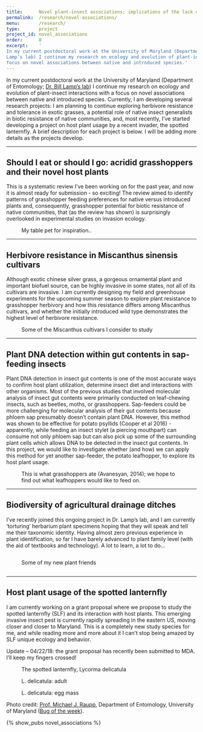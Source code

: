 ```yaml
---
title:      Novel plant-insect associations; implications of the lack of coevolution
permalink:  /research/novel-associations/
menu:       /research/
type:       project
project_id: novel_associations
order:      0
excerpt:    '
In my current postdoctoral work at the University of Maryland (Department of Entomology; Dr. Bill
Lamp’s lab) I continue my research on ecology and evolution of plant-insect interactions with a
focus on novel associations between native and introduced species.'
---
```


In my current postdoctoral work at the University of Maryland (Department of Entomology; [Dr. Bill
Lamp’s lab](http://www.clfs.umd.edu/entm/lamp/index.html)) I continue my research on ecology and
evolution of plant-insect interactions with a focus on novel associations between native and
introduced species. Currently, I am developing several research projects: I am planning to continue
exploring herbivore resistance and tolerance in exotic grasses, a potential role of native insect
generalists in biotic resistance of native communities, and, most recently, I’ve started developing
a project on host plant usage by a recent invader, the spotted lanternfly. A brief description for
each project is below. I will be adding more details as the projects develop.

<hr>

## Should I eat or should I go: acridid grasshoppers and their novel host plants
This is a systematic review I’ve been working on for the past year, and now it is almost ready for
submission - so exciting! The review  aimed to identify patterns of grasshopper feeding preferences
for native versus introduced plants and, consequently, grasshopper potential for biotic resistance
of native communities, that (as the review has shown) is surprisingly overlooked in experimental
studies on invasion ecology.

<div class="row">
  <div class="col-sm">
    <figure class="text-center">
    <img class="ic4f-mtrig ic4f-zoomin figure-img img-fluid ic4f-max-height-md"
    src="{{ '/assets/content/projects/novel_associations/img-5.jpg' | relative_url }}" alt="">
    <figcaption class="figure-caption">My table pet for inspiration..
    </figcaption>
    </figure>
  </div>
</div>

<hr>

## Herbivore resistance in Miscanthus sinensis cultivars
Although exotic chinese silver grass, a gorgeous ornamental plant and important biofuel source, can
be highly invasive in some states, not all of its cultivars are invasive. I am currently designing
my field and greenhouse experiments for the upcoming summer season to explore plant resistance to
grasshopper herbivory and how this resistance differs among Miscanthus cultivars, and whether the
initially introduced wild type demonstrates the highest level of herbivore resistance.

<div class="row">
  <div class="col-sm">
    <figure class="text-center">
    <img class="ic4f-mtrig ic4f-zoomin figure-img img-fluid ic4f-max-height-md"
    src="{{ '/assets/content/projects/novel_associations/img-2.png' | relative_url }}" alt="">
    <figcaption class="figure-caption">Some of the Miscanthus cultivars I consider to study
    </figcaption>
    </figure>
  </div>
</div>

<hr>

## Plant DNA detection within gut contents in sap-feeding insects
Plant DNA detection in insect gut contents is one of the most accurate ways to confirm host plant
utilization, determine insect diet and interactions with other organisms. Most of the previous
studies that involved molecular analysis of insect gut contents were primarily conducted on
leaf-chewing insects, such as beetles, moths, or grasshoppers. Sap-feeders could be more challenging
for molecular analysis of their gut contents because phloem sap presumably doesn’t contain plant
DNA. However, this method was shown to be effective for potato psyllids (Cooper et al 2016) -
apparently, while feeding an insect stylet (a piercing mouthpart) can consume not only phloem sap
but can also pick up some of the surrounding plant cells which allows DNA to be detected in the
insect gut contents. In this project, we would like to investigate whether (and how) we can apply
this method for yet another sap-feeder, the potato leafhopper, to explore its host plant usage. 

<div class="row">
  <div class="col-sm">
    <figure class="text-center">
    <img class="ic4f-mtrig ic4f-zoomin figure-img img-fluid ic4f-max-height-md"
    src="{{ '/assets/content/projects/novel_associations/img-9.jpg' | relative_url }}" alt="">
    <figcaption class="figure-caption">This is what grasshoppers ate (Avanesyan, 2014); we hope to
    find out what leafhoppers would like to feed on.
    </figcaption>
    </figure>
  </div>
</div>

<hr>

## Biodiversity of agricultural drainage ditches 
I’ve recently joined this ongoing project in Dr. Lamp’s lab, and I am currently ‘torturing’
herbarium plant specimens hoping that they will speak and tell me their taxonomic identity. Having
almost zero previous experience in plant identification, so far I have barely advanced to plant
family level (with the aid of textbooks and technology). A lot to learn, a lot to do…

<div class="row">
  <div class="col-sm">
    <figure class="text-right">
    <img class="ic4f-mtrig ic4f-zoomin figure-img img-fluid ic4f-max-height-md"
    src="{{ '/assets/content/projects/novel_associations/img-8.jpg' | relative_url }}" alt="">
    <figcaption class="figure-caption">
    </figcaption>
    </figure>
  </div>
  <div class="col-sm">
    <figure class="text-center">
    <img class="ic4f-mtrig ic4f-zoomin figure-img img-fluid ic4f-max-height-md"
    src="{{ '/assets/content/projects/novel_associations/img-4.jpg' | relative_url }}" alt="">
    <figcaption class="figure-caption">Some of my new plant friends
    </figcaption>
    </figure>
  </div>
  <div class="col-sm">
    <figure class="text-left">
    <img class="ic4f-mtrig ic4f-zoomin figure-img img-fluid ic4f-max-height-md"
    src="{{ '/assets/content/projects/novel_associations/img-6.jpg' | relative_url }}" alt="">
    <figcaption class="figure-caption">
    </figcaption>
    </figure>
  </div>
</div>

<hr>

## Host plant usage of the spotted lanternfly 
I am currently working on a grant proposal where we propose to study the spotted lanternfly (SLF)
and its interaction with host plants. This emerging invasive insect pest is currently rapidly
spreading in the eastern US, moving closer and closer to Maryland. This is a completely new study
species for me, and while reading more and more about it I can’t stop being amazed by SLF unique
ecology and behavior. 

Update – 04/22/18: the grant proposal has recently been submitted to MDA. I’ll keep my fingers
crossed!

<div class="row">
  <div class="col-sm">
    <figure class="text-center">
    <img class="ic4f-mtrig ic4f-zoomin figure-img img-fluid ic4f-max-height-md"
    src="{{ '/assets/content/projects/novel_associations/img-1.jpg' | relative_url }}" alt="">
    <figcaption class="figure-caption">The spotted lanternfly, Lycorma delicatula
    </figcaption>
    </figure>
  </div>
  <div class="col-sm">
    <figure class="text-center">
    <img class="ic4f-mtrig ic4f-zoomin figure-img img-fluid ic4f-max-height-md"
    src="{{ '/assets/content/projects/novel_associations/img-3.jpg' | relative_url }}" alt="">
    <figcaption class="figure-caption">L. delicatula: adult 
    </figcaption>
    </figure>
  </div>
  <div class="col-sm">
    <figure class="text-center">
    <img class="ic4f-mtrig ic4f-zoomin figure-img img-fluid ic4f-max-height-md"
    src="{{ '/assets/content/projects/novel_associations/img-7.jpg' | relative_url }}" alt="">
    <figcaption class="figure-caption">L. delicatula: egg mass
    </figcaption>
    </figure>
  </div>
</div>

Photo credit: [Prof. Michael J. Raupp](http://entomology.umd.edu/raupp-michael-j.html), Department
of Entomology, University of Maryland ([Bug of the
week](http://bugoftheweek.com/blog/2018/3/16/help-find-the-spotted-lanternfly-ilycorma-delicatulai)).


<div class="ic4f-pubs-project"> {% show_pubs novel_associations %} </div>
